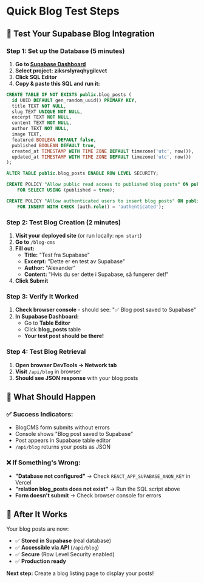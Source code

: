 # Quick Blog Test Steps

## 🧪 **Test Your Supabase Blog Integration**

### **Step 1: Set up the Database (5 minutes)**

1. **Go to [Supabase Dashboard](https://supabase.com/dashboard)**
2. **Select project: ziksrslyraqhygilcvct** 
3. **Click SQL Editor**
4. **Copy & paste this SQL and run it:**

```sql
CREATE TABLE IF NOT EXISTS public.blog_posts (
  id UUID DEFAULT gen_random_uuid() PRIMARY KEY,
  title TEXT NOT NULL,
  slug TEXT UNIQUE NOT NULL,
  excerpt TEXT NOT NULL,
  content TEXT NOT NULL,
  author TEXT NOT NULL,
  image TEXT,
  featured BOOLEAN DEFAULT false,
  published BOOLEAN DEFAULT true,
  created_at TIMESTAMP WITH TIME ZONE DEFAULT timezone('utc', now()),
  updated_at TIMESTAMP WITH TIME ZONE DEFAULT timezone('utc', now())
);

ALTER TABLE public.blog_posts ENABLE ROW LEVEL SECURITY;

CREATE POLICY "Allow public read access to published blog posts" ON public.blog_posts
    FOR SELECT USING (published = true);

CREATE POLICY "Allow authenticated users to insert blog posts" ON public.blog_posts
    FOR INSERT WITH CHECK (auth.role() = 'authenticated');
```

### **Step 2: Test Blog Creation (2 minutes)**

1. **Visit your deployed site** (or run locally: `npm start`)
2. **Go to** `/blog-cms`
3. **Fill out:**
   - **Title:** "Test fra Supabase"
   - **Excerpt:** "Dette er en test av Supabase"
   - **Author:** "Alexander"
   - **Content:** "Hvis du ser dette i Supabase, så fungerer det!"
4. **Click Submit**

### **Step 3: Verify It Worked**

1. **Check browser console** - should see: "✅ Blog post saved to Supabase"
2. **In Supabase Dashboard:**
   - Go to **Table Editor** 
   - Click **blog_posts** table
   - **Your test post should be there!**

### **Step 4: Test Blog Retrieval**

1. **Open browser DevTools → Network tab**
2. **Visit** `/api/blog` in browser
3. **Should see JSON response** with your blog posts

## 🎯 **What Should Happen**

### ✅ **Success Indicators:**
- BlogCMS form submits without errors
- Console shows "Blog post saved to Supabase"
- Post appears in Supabase table editor
- `/api/blog` returns your posts as JSON

### ❌ **If Something's Wrong:**
- **"Database not configured"** → Check `REACT_APP_SUPABASE_ANON_KEY` in Vercel
- **"relation blog_posts does not exist"** → Run the SQL script above
- **Form doesn't submit** → Check browser console for errors

## 🚀 **After It Works**

Your blog posts are now:
- ✅ **Stored in Supabase** (real database)
- ✅ **Accessible via API** (`/api/blog`)
- ✅ **Secure** (Row Level Security enabled)
- ✅ **Production ready**

**Next step:** Create a blog listing page to display your posts! 